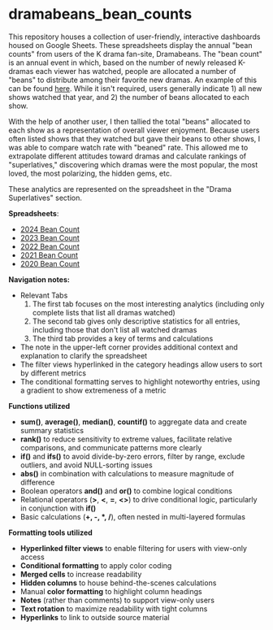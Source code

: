 # dramabeans_bean_counts
This repository houses a collection of user-friendly, interactive dashboards housed on Google Sheets. These spreadsheets display the annual "bean counts" from users of the K drama fan-site, Dramabeans. The "bean count" is an annual event in which, based on the number of newly released K-dramas each viewer has watched, people are allocated a number of "beans" to distribute among their favorite new dramas. An example of this can be found [here](https://dramabeans.com/2024/12/2024-year-in-review-the-bean-count/). While it isn't required, users generally indicate 1) all new shows watched that year, and 2) the number of beans allocated to each show.

With the help of another user, I then tallied the total "beans" allocated to each show as a representation of overall viewer enjoyment. Because users often listed shows that they watched but gave their beans to other shows, I was able to compare watch rate with "beaned" rate. This allowed me to extrapolate different attitudes toward dramas and calculate rankings of "superlatives," discovering which dramas were the most popular, the most loved, the most polarizing, the hidden gems, etc. 

These analytics are represented on the spreadsheet in the "Drama Superlatives" section.

**Spreadsheets**: 
* [2024 Bean Count](https://docs.google.com/spreadsheets/d/1dm5vckr77QCW92UzOKAdIPrwPIidBlj_qi8fV4xKdRo/edit?usp=sharing)
* [2023 Bean Count](https://docs.google.com/spreadsheets/d/1wf7pt5k6NohPdhB83O6betdIG8pU0rYaoy5A1mhzf-k/edit?usp=sharing)
* [2022 Bean Count](https://docs.google.com/spreadsheets/d/1Z_PwDqfpG8z065ygWk20bZyBlsA_dL8GtxLNaytRP6k/edit?usp=sharing)
* [2021 Bean Count](https://docs.google.com/spreadsheets/d/1Kp4w_q9tjuomLAjpjEGa5Z4pLbawOFtF_J5VehRVgso/edit?usp=sharing)
* [2020 Bean Count](https://docs.google.com/spreadsheets/d/1_ie06J185jRj26r_p4ik83A9kkqgjhNNB9FMRaImA4A/edit?usp=sharing)

**Navigation notes:**
* Relevant Tabs
  1. The first tab focuses on the most interesting analytics (including only complete lists that list all dramas watched)
  2. The second tab gives only descriptive statistics for all entries, including those that don't list all watched dramas
  3. The third tab provides a key of terms and calculations
* The note in the upper-left corner provides additional context and explanation to clarify the spreadsheet
* The filter views hyperlinked in the category headings allow users to sort by different metrics
* The conditional formatting serves to highlight noteworthy entries, using a gradient to show extremeness of a metric

**Functions utilized**
* **sum()**, **average()**, **median()**, **countif()** to aggregate data and create summary statistics
* **rank()** to reduce sensitivity to extreme values, facilitate relative comparisons, and communicate patterns more clearly
* **if()** and **ifs()** to avoid divide-by-zero errors, filter by range, exclude outliers, and avoid NULL-sorting issues
* **abs()** in combination with calculations to measure magnitude of difference
* Boolean operators **and()** and **or()** to combine logical conditions
* Relational operators (**>**, **<**, **=**, **<>**) to drive conditional logic, particularly in conjunction with **if()**
* Basic calculations (**+, -, *, /**), often nested in multi-layered formulas

**Formatting tools utilized**
* **Hyperlinked filter views** to enable filtering for users with view-only access
* **Conditional formatting** to apply color coding
* **Merged cells** to increase readability
* **Hidden columns** to house behind-the-scenes calculations
* Manual **color formatting** to highlight column headings
* **Notes** (rather than comments) to support view-only users
* **Text rotation** to maximize readability with tight columns
* **Hyperlinks** to link to outside source material
